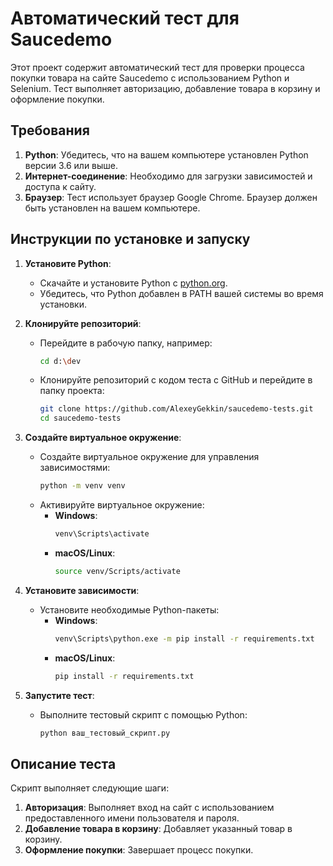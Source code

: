 # Автоматический тест для Saucedemo

Этот проект содержит автоматический тест для проверки процесса покупки товара на сайте Saucedemo с использованием Python и Selenium. Тест выполняет авторизацию, добавление товара в корзину и оформление покупки.

## Требования

1. **Python**: Убедитесь, что на вашем компьютере установлен Python версии 3.6 или выше.
2. **Интернет-соединение**: Необходимо для загрузки зависимостей и доступа к сайту.
3. **Браузер**: Тест использует браузер Google Chrome. Браузер должен быть установлен на вашем компьютере.

## Инструкции по установке и запуску

1. **Установите Python**:
   - Скачайте и установите Python с [python.org](https://www.python.org/downloads/).
   - Убедитесь, что Python добавлен в PATH вашей системы во время установки.

2. **Клонируйте репозиторий**:
   - Перейдите в рабочую папку, например:
     ```bash
     cd d:\dev
     ```
   - Клонируйте репозиторий с кодом теста с GitHub и перейдите в папку проекта:
     ```bash
     git clone https://github.com/AlexeyGekkin/saucedemo-tests.git
     cd saucedemo-tests
     ```

3. **Создайте виртуальное окружение**:
   - Создайте виртуальное окружение для управления зависимостями:
     ```bash
     python -m venv venv
     ```
   - Активируйте виртуальное окружение:
     - **Windows**:
       ```bash
       venv\Scripts\activate
       ```
     - **macOS/Linux**:
       ```bash
       source venv/Scripts/activate
       ```

4. **Установите зависимости**:
   - Установите необходимые Python-пакеты:
     - **Windows**:
       ```bash
       venv\Scripts\python.exe -m pip install -r requirements.txt
       ```
     - **macOS/Linux**:
       ```bash
       pip install -r requirements.txt
       ```
5. **Запустите тест**:
   - Выполните тестовый скрипт с помощью Python:
     ```bash
     python ваш_тестовый_скрипт.py
     ```

## Описание теста

Скрипт выполняет следующие шаги:
1. **Авторизация**: Выполняет вход на сайт с использованием предоставленного имени пользователя и пароля.
2. **Добавление товара в корзину**: Добавляет указанный товар в корзину.
3. **Оформление покупки**: Завершает процесс покупки.
     
